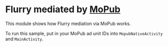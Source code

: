 Flurry mediated by [MoPub](http://www.mopub.com/platform/ad-network-mediation/)
===========================================

This module shows how Flurry mediation via MoPub works.

To run this sample, put in your MoPub ad unit IDs into `MopubNativeActivity` and `MainActivity`.